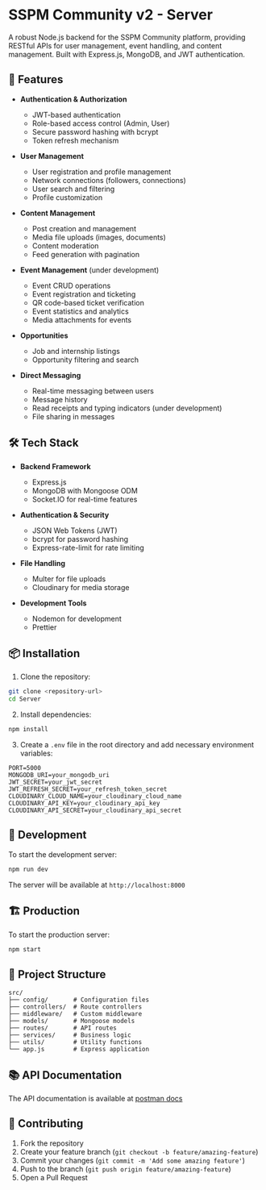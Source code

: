 # SSPM Community v2 - Server

A robust Node.js backend for the SSPM Community platform, providing RESTful APIs for user management, event handling, and content management. Built with Express.js, MongoDB, and JWT authentication.

## 🚀 Features

- **Authentication & Authorization**
  - JWT-based authentication
  - Role-based access control (Admin, User)
  - Secure password hashing with bcrypt
  - Token refresh mechanism

- **User Management**
  - User registration and profile management
  - Network connections (followers, connections)
  - User search and filtering
  - Profile customization

- **Content Management**
  - Post creation and management
  - Media file uploads (images, documents)
  - Content moderation
  - Feed generation with pagination

- **Event Management** (under development)
  - Event CRUD operations
  - Event registration and ticketing
  - QR code-based ticket verification
  - Event statistics and analytics
  - Media attachments for events

- **Opportunities**
  - Job and internship listings
  - Opportunity filtering and search

- **Direct Messaging**
  - Real-time messaging between users
  - Message history
  - Read receipts and typing indicators (under development)
  - File sharing in messages

## 🛠️ Tech Stack

- **Backend Framework**
  - Express.js
  - MongoDB with Mongoose ODM
  - Socket.IO for real-time features

- **Authentication & Security**
  - JSON Web Tokens (JWT)
  - bcrypt for password hashing
  - Express-rate-limit for rate limiting

- **File Handling**
  - Multer for file uploads
  - Cloudinary for media storage

- **Development Tools**
  - Nodemon for development
  - Prettier

## 📦 Installation

1. Clone the repository:
```bash
git clone <repository-url>
cd Server
```

2. Install dependencies:
```bash
npm install
```

3. Create a `.env` file in the root directory and add necessary environment variables:
```env
PORT=5000
MONGODB_URI=your_mongodb_uri
JWT_SECRET=your_jwt_secret
JWT_REFRESH_SECRET=your_refresh_token_secret
CLOUDINARY_CLOUD_NAME=your_cloudinary_cloud_name
CLOUDINARY_API_KEY=your_cloudinary_api_key
CLOUDINARY_API_SECRET=your_cloudinary_api_secret
```

## 🚀 Development

To start the development server:

```bash
npm run dev
```

The server will be available at `http://localhost:8000`

## 🏗️ Production

To start the production server:

```bash
npm start
```

## 📁 Project Structure

```
src/
├── config/       # Configuration files
├── controllers/  # Route controllers
├── middleware/   # Custom middleware
├── models/       # Mongoose models
├── routes/       # API routes
├── services/     # Business logic
├── utils/        # Utility functions
└── app.js        # Express application
```

## 📚 API Documentation

The API documentation is available at <a href="https://documenter.getpostman.com/view/24888001/2sB2ca6KpJ">postman docs</a>

<!-- ### Main Endpoints -->

<!-- - **Auth**: `/api/auth/*`
  - POST `/register` - User registration
  - POST `/login` - User login
  - POST `/refresh-token` - Refresh access token
  - POST `/logout` - User logout -->

## 🤝 Contributing

1. Fork the repository
2. Create your feature branch (`git checkout -b feature/amazing-feature`)
3. Commit your changes (`git commit -m 'Add some amazing feature'`)
4. Push to the branch (`git push origin feature/amazing-feature`)
5. Open a Pull Request

